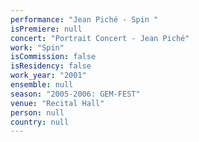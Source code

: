 ```yaml
---
performance: "Jean Piché - Spin "
isPremiere: null
concert: "Portrait Concert - Jean Piché"
work: "Spin"
isCommission: false
isResidency: false
work_year: "2001"
ensemble: null
season: "2005-2006: GEM-FEST"
venue: "Recital Hall"
person: null
country: null
---
```


